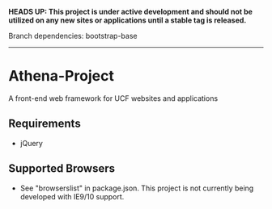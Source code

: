 **HEADS UP: This project is under active development and should not be utilized on any new sites or applications until a stable tag is released.**

Branch dependencies: bootstrap-base

---

# Athena-Project
A front-end web framework for UCF websites and applications

## Requirements
- jQuery

## Supported Browsers
- See "browserslist" in package.json.  This project is not currently being developed with IE9/10 support.
